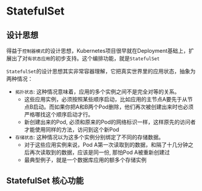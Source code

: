 # StatefulSet

## 设计思想

得益于`控制器模式`的设计思想，Kubernetes项目很早就在Deployment基础上，扩展出了对`有状态应用`的初步支持。这个编排功能，就是`StatefulSet`



`StatefulSet`的设计思想其实非常容器理解，它把真实世界里的应用状态，抽象为两种情况：

- `拓扑状态`: 这种情况意味着，应用的多个实例之间不是完全对等的关系。
  - 这些应用实例，必须按照某些顺序启动，比如应用的主节点A要先于从节点B启动。而如果你把A和B两个Pod删除，他们再次被创建出来时也必须严格哪找这个顺序启动才行。
  - 新创建出来的Pod, 必须和原来的Pod的网络标识一样，这样原先的访问者才能使用同样的方法，访问到这个新Pod
- `存储状态`: 这种情况以为这多个实例分别绑定了不同的存储数据。
  - 对于这些应用实例来说，Pod A第一次读取到的数据，和隔了十几分钟之后再次读取到的数据，应该是同一份, 那怕Pod A被重新创建过
  - 最典型例子，就是一个数据库应用的额多个存储实例

## StatefulSet 核心功能

